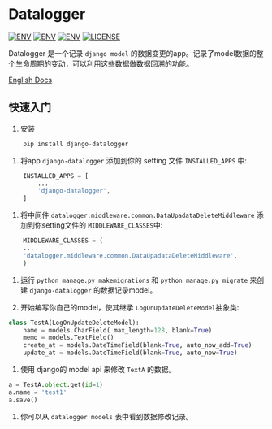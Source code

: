 Datalogger
=====

[![ENV](https://img.shields.io/badge/release-v0.1.1-blue.svg)](https://github.com/pylixm/django-datalogger)
[![ENV](https://img.shields.io/badge/python-2.7-green.svg)](https://github.com/pylixm/django-datalogger)
[![ENV](https://img.shields.io/badge/django-1.7+-green.svg)](https://github.com/pylixm/django-datalogger)
[![LICENSE](https://img.shields.io/badge/license-MIT-green.svg)](https://github.com/pylixm/django-datalogger/master/LICENSE.txt)

Datalogger 是一个记录 `django model` 的数据变更的app。记录了model数据的整个生命周期的变动，可以利用这些数据做数据回溯的功能。

[English Docs](https://github.com/pylixm/django-datalogger)



快速入门
-----------

1. 安装
```python
    pip install django-datalogger
```
1. 将app `django-datalogger` 添加到你的 setting 文件 `INSTALLED_APPS` 中:
```python
    INSTALLED_APPS = [
        ...
        'django-datalogger',
    ]
```
1. 将中间件 `datalogger.middleware.common.DataUpadataDeleteMiddleware` 添加到你setting文件的 `MIDDLEWARE_CLASSES`中:
```python
    MIDDLEWARE_CLASSES = (
    ...
    'datalogger.middleware.common.DataUpadataDeleteMiddleware',
    )
```
1. 运行 `python manage.py makemigrations` 和 `python manage.py migrate` 来创建 `django-datalogger` 的数据记录model。

1. 开始编写你自己的model，使其继承 `LogOnUpdateDeleteModel`抽象类:
```python
class TestA(LogOnUpdateDeleteModel):
    name = models.CharField( max_length=128, blank=True)
    memo = models.TextField()
    create_at = models.DateTimeField(blank=True, auto_now_add=True)
    update_at = models.DateTimeField(blank=True, auto_now=True)
```
1. 使用 django的 model api 来修改 `TextA` 的数据。
```python
a = TestA.object.get(id=1)
a.name = 'test1'
a.save()
```
1.  你可以从  `datalogger models` 表中看到数据修改记录。
